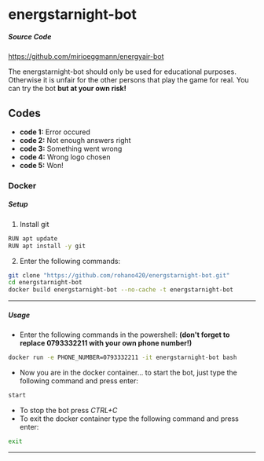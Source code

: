 # energstarnight-bot

##### Source Code
https://github.com/mirioeggmann/energyair-bot


The energstarnight-bot should only be used for educational purposes. Otherwise it is unfair for the other persons that play the game for real. You can try the bot **but at your own risk!**

## Codes
- **code 1:** Error occured
- **code 2:** Not enough answers right
- **code 3:** Something went wrong
- **code 4:** Wrong logo chosen
- **code 5:** Won!

### Docker
##### Setup
1. Install git
```bash
RUN apt update
RUN apt install -y git
```
2. Enter the following commands:
```bash
git clone "https://github.com/rohano420/energstarnight-bot.git"
cd energstarnight-bot
docker build energstarnight-bot --no-cache -t energstarnight-bot
```
---

##### Usage
- Enter the following commands in the powershell: **(don't forget to replace 0793332211 with your own phone number!)**
```bash
docker run -e PHONE_NUMBER=0793332211 -it energstarnight-bot bash
```
- Now you are in the docker container... to start the bot, just type the following command and press enter:
```bash
start
```
- To stop the bot press *CTRL+C*
- To exit the docker container type the following command and press enter:
```bash
exit
```
---
